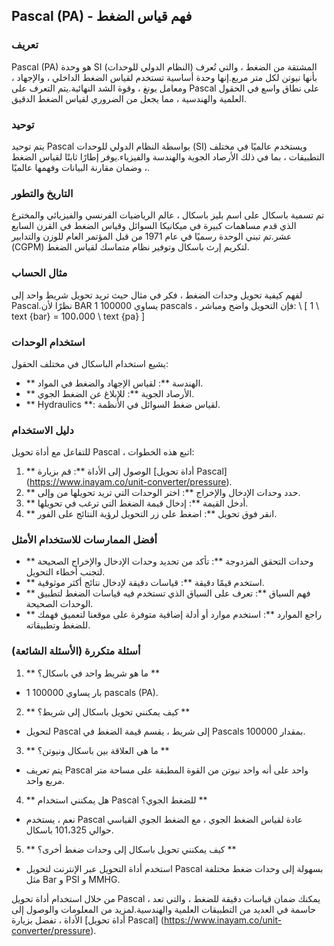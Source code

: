 ## Pascal (PA) - فهم قياس الضغط

### تعريف
Pascal (PA) هو وحدة SI (النظام الدولي للوحدات) المشتقة من الضغط ، والتي تُعرف بأنها نيوتن لكل متر مربع.إنها وحدة أساسية تستخدم لقياس الضغط الداخلي ، والإجهاد ، ومعامل يونغ ، وقوة الشد النهائية.يتم التعرف على Pascal على نطاق واسع في الحقول العلمية والهندسية ، مما يجعل من الضروري لقياس الضغط الدقيق.

### توحيد
يتم توحيد Pascal بواسطة النظام الدولي للوحدات (SI) ويستخدم عالميًا في مختلف التطبيقات ، بما في ذلك الأرصاد الجوية والهندسة والفيزياء.يوفر إطارًا ثابتًا لقياس الضغط ، وضمان مقارنة البيانات وفهمها عالميًا.

### التاريخ والتطور
تم تسمية باسكال على اسم بليز باسكال ، عالم الرياضيات الفرنسي والفيزيائي والمخترع الذي قدم مساهمات كبيرة في ميكانيكا السوائل وقياس الضغط في القرن السابع عشر.تم تبني الوحدة رسميًا في عام 1971 من قبل المؤتمر العام للوزن والتدابير (CGPM) لتكريم إرث باسكال وتوفير نظام متماسك لقياس الضغط.

### مثال الحساب
لفهم كيفية تحويل وحدات الضغط ، فكر في مثال حيث تريد تحويل شريط واحد إلى Pascal.نظرًا لأن BAR 1 يساوي 100000 pascals ، فإن التحويل واضح ومباشر:
\ [
1 \ text {bar} = 100،000 \ text {pa}
\]

### استخدام الوحدات
يشيع استخدام الباسكال في مختلف الحقول:
- ** الهندسة **: لقياس الإجهاد والضغط في المواد.
- ** الأرصاد الجوية **: للإبلاغ عن الضغط الجوي.
- ** Hydraulics **: لقياس ضغط السوائل في الأنظمة.

### دليل الاستخدام
للتفاعل مع أداة تحويل Pascal ، اتبع هذه الخطوات:
1. ** الوصول إلى الأداة **: قم بزيارة [أداة تحويل Pascal] (https://www.inayam.co/unit-converter/pressure).
2. ** حدد وحدات الإدخال والإخراج **: اختر الوحدات التي تريد تحويلها من وإلى.
3. ** أدخل القيمة **: إدخال قيمة الضغط التي ترغب في تحويلها.
4. ** انقر فوق تحويل **: اضغط على زر التحويل لرؤية النتائج على الفور.

### أفضل الممارسات للاستخدام الأمثل
- ** وحدات التحقق المزدوجة **: تأكد من تحديد وحدات الإدخال والإخراج الصحيحة لتجنب أخطاء التحويل.
- ** استخدم قيمًا دقيقة **: قياسات دقيقة لإدخال نتائج أكثر موثوقية.
- ** فهم السياق **: تعرف على السياق الذي تستخدم فيه قياسات الضغط لتطبيق الوحدات الصحيحة.
- ** راجع الموارد **: استخدم موارد أو أدلة إضافية متوفرة على موقعنا لتعميق فهمك للضغط وتطبيقاته.

### أسئلة متكررة (الأسئلة الشائعة)

1. ** ما هو شريط واحد في باسكال؟ **
- 1 بار يساوي 100000 pascals (PA).

2. ** كيف يمكنني تحويل باسكال إلى شريط؟ **
- لتحويل Pascal إلى شريط ، يقسم قيمة الضغط في Pascals بمقدار 100000.

3. ** ما هي العلاقة بين باسكال ونيوتن؟ **
- يتم تعريف Pascal واحد على أنه واحد نيوتن من القوة المطبقة على مساحة متر مربع واحد.

4. ** هل يمكنني استخدام Pascal للضغط الجوي؟ **
- نعم ، يستخدم Pascal عادة لقياس الضغط الجوي ، مع الضغط الجوي القياسي حوالي 101،325 باسكال.

5. ** كيف يمكنني تحويل باسكال إلى وحدات ضغط أخرى؟ **
- استخدم أداة التحويل عبر الإنترنت لتحويل Pascal بسهولة إلى وحدات ضغط مختلفة مثل Bar و PSI و MMHG.

من خلال استخدام أداة تحويل Pascal ، يمكنك ضمان قياسات دقيقة للضغط ، والتي تعد حاسمة في العديد من التطبيقات العلمية والهندسية.لمزيد من المعلومات والوصول إلى الأداة ، تفضل بزيارة [أداة تحويل Pascal] (https://www.inayam.co/unit-converter/pressure).
